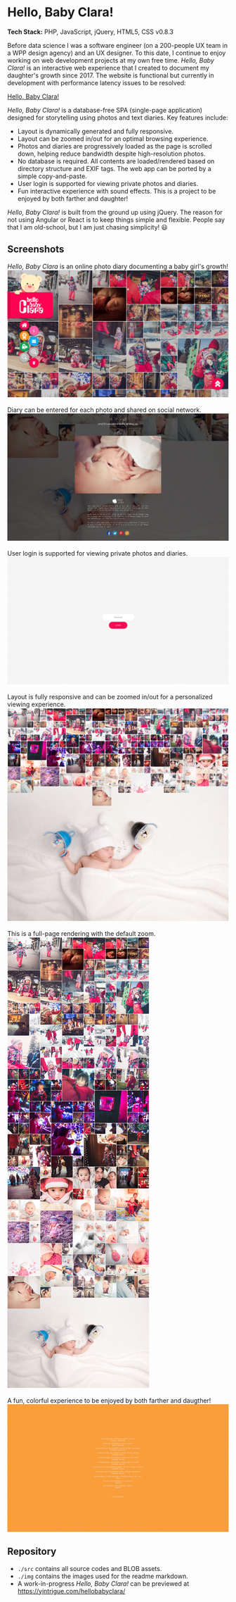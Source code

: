 # Hello, Baby Clara!  
**Tech Stack:** PHP, JavaScript, jQuery, HTML5, CSS
v0.8.3

Before data science I was a software engineer (on a 200-people UX team in a WPP design agency) and an UX designer. To this date, I continue to enjoy working on web development projects at my own free time. *Hello, Baby Clara!* is an interactive web experience that I created to document my daughter's growth since 2017. The website is functional but currently in development with performance latency issues to be resolved:

<a href="https://yintrigue.com/hellobabyclara/" target="_blank">Hello, Baby Clara!</a></a>

*Hello, Baby Clara!* is a database-free SPA (single-page application) designed for storytelling using photos and text diaries. Key features include:

- Layout is dynamically generated and fully responsive.
- Layout can be zoomed in/out for an optimal browsing experience.
- Photos and diaries are progressively loaded as the page is scrolled down, helping reduce bandwidth despite high-resolution photos.
- No database is required. All contents are loaded/rendered based on directory structure and EXIF tags. The web app can be ported by a simple copy-and-paste.
- User login is supported for viewing private photos and diaries.
- Fun interactive experience with sound effects. This is a project to be enjoyed by both farther and daughter!

*Hello, Baby Clara!* is built from the ground up using jQuery. The reason for not using Angular or React is to keep things simple and flexible. People say that I am old-school, but I am just chasing simplicity! 😃  

## Screenshots
*Hello, Baby Clara* is an online photo diary documenting a baby girl's growth!  
![](./img/screenshot_02.jpg) 
<br />
<br />
Diary can be entered for each photo and shared on social network.
![](./img/screenshot_03.jpg) 
<br />
<br />
User login is supported for viewing private photos and diaries.
![](./img/screenshot_06.jpg) 
<br />
<br />
Layout is fully responsive and can be zoomed in/out for a personalized viewing experience.  
![](./img/screenshot_04.jpg) 
<br />
<br />
This is a full-page rendering with the default zoom.  
![](./img/screenshot_01.jpg) 
<br />
<br />
A fun, colorful experience to be enjoyed by both farther and daugther!
![](./img/screenshot_05.jpg) 

## Repository 

- `./src` contains all source codes and BLOB assets.
- `./img` contains the images used for the readme markdown.  
- A work-in-progress *Hello, Baby Clara!* can be previewed at https://yintrigue.com/hellobabyclara/

